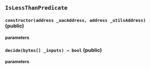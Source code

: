## `IsLessThanPredicate`



### `constructor(address _uacAddress, address _utilsAddress)` (public)



#### parameters
### `decide(bytes[] _inputs) → bool` (public)



#### parameters

